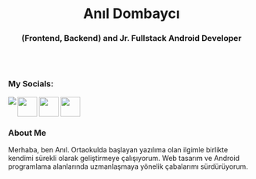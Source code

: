 <h1 align="center">Anıl Dombaycı</h1>
<h3 align="center">(Frontend, Backend) and Jr. Fullstack Android Developer</h3>
<br>
<br>
<h3 align="left">My Socials:</h3>
<img align="left" src="https://github-readme-stats.vercel.app/api?username=anildombayci&show_icons=true&theme=synthwave&hide_border=true&include_all_commits=true">
<p align="left">
<a href="https://www.instagram.com/anld_official/" target="blank"><img align="center" src="https://www.vectorlogo.zone/logos/instagram/instagram-icon.svg" height="40" width="40"/></a>
<a href="mailto:anldmbyci02@gmail.com" target="blank"><img align="center" src="https://www.vectorlogo.zone/logos/gmail/gmail-icon.svg" height="40" width="40"/></a>
<a href="https://discord.com/users/585562692132274197" target="blank"><img align="center" src="https://www.vectorlogo.zone/logos/discordapp/discordapp-tile.svg" height="40" width="40"/></a>
</p>

<h3 align="left">About Me</h3>
<p>Merhaba, ben Anıl. Ortaokulda başlayan yazılıma olan ilgimle birlikte kendimi sürekli olarak geliştirmeye çalışıyorum. Web tasarım ve Android programlama alanlarında uzmanlaşmaya yönelik çabalarımı sürdürüyorum.</p>
